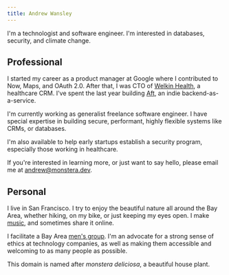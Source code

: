 ```yaml
---
title: Andrew Wansley
---
```


I'm a technologist and software engineer. I'm interested in databases, security, and climate change.

## Professional

I started my career as a product manager at Google where I contributed to Now, Maps, and OAuth 2.0. After that, I was CTO of [Welkin Health](https://www.welkinhealth.com/), a healthcare CRM. I've spent the last year building [Aft](https://aft.dev), an indie backend-as-a-service.

I'm currently working as generalist freelance software engineer. I have special expertise in building secure, performant, highly flexible systems like CRMs, or databases.

I'm also available to help early startups establish a security program, especially those working in healthcare. 

If you're interested in learning more, or just want to say hello, please email me at [andrew@monstera.dev](mailto:andrew@monstera.dev).

## Personal

I live in San Francisco. I try to enjoy the beautiful nature all around the Bay Area, whether hiking, on my bike, or just keeping my eyes open. I make [music](https://soundcloud.com/awans), and sometimes share it online.

I facilitate a Bay Area [men's group](/mens-group/). I'm an advocate for a strong sense of ethics at technology companies, as well as making them accessible and welcoming to as many people as possible.

This domain is named after _monstera deliciosa_, a beautiful house plant.
